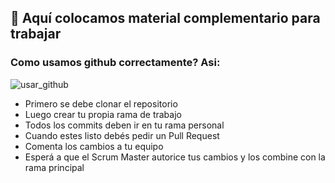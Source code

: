 ## :pushpin: Aquí colocamos material complementario para trabajar

### Como usamos github correctamente? Asi:

![usar_github](https://i.imgur.com/dkI0qs1.jpg)

* Primero se debe clonar el repositorio
* Luego crear tu propia rama de trabajo
* Todos los commits deben ir en tu rama personal
* Cuando estes listo debés pedir un Pull Request 
* Comenta los cambios a tu equipo 
* Esperá a que el Scrum Master autorice tus cambios y los combine con la rama principal


